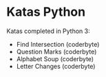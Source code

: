 # Katas Python
Katas completed in Python 3:
  - Find Intersection (coderbyte)
  - Question Marks (coderbyte)
  - Alphabet Soup (coderbyte)
  - Letter Changes (coderbyte)